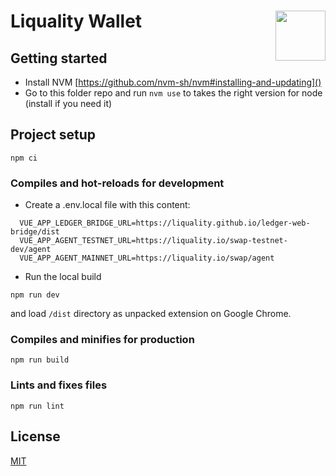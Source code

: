 # Liquality Wallet <img align="right" src="https://raw.githubusercontent.com/liquality/chainabstractionlayer/master/liquality-logo.png" height="80px" />

## Getting started
- Install NVM [https://github.com/nvm-sh/nvm#installing-and-updating]()
- Go to this folder repo and run `nvm use` to takes the right version for node (install if you need it)

## Project setup
```
npm ci
```

### Compiles and hot-reloads for development
- Create a .env.local file with this content:
```
  VUE_APP_LEDGER_BRIDGE_URL=https://liquality.github.io/ledger-web-bridge/dist
  VUE_APP_AGENT_TESTNET_URL=https://liquality.io/swap-testnet-dev/agent
  VUE_APP_AGENT_MAINNET_URL=https://liquality.io/swap/agent
```
- Run the local build
```
npm run dev
```

and load `/dist` directory as unpacked extension on Google Chrome.

### Compiles and minifies for production
```
npm run build
```

### Lints and fixes files
```
npm run lint
```

## License

[MIT](./LICENSE.md)
